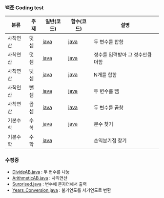 ### 백준 Coding test

| 분류     | 주제 | 일반(코드)                                      | 함수(코드)                                      | 설명                             |
| -------- | ---- | ----------------------------------------------- | ----------------------------------------------- | -------------------------------- |
| 사칙연산 | 덧셈 | [java](https://www.acmicpc.net/source/48316653) | [java](https://www.acmicpc.net/source/51271875) | 두 변수를 합함                   |
| 사칙연산 | 덧셈 | [java](https://www.acmicpc.net/source/51272715) | [java](https://www.acmicpc.net/source/51275901) | 정수를 입력받아 그 정수만큼 더함 |
| 사칙연산 | 덧셈 | [java](https://www.acmicpc.net/source/51308064) | [java](https://www.acmicpc.net/source/51308356) | N개를 합함                       |
| 사칙연산 | 뺄셈 | [java](https://www.acmicpc.net/source/51492918) | [java](https://www.acmicpc.net/source/51493014) | 두 변수를 뺌                     |
| 사칙연산 | 곱셈 | [java](https://www.acmicpc.net/source/51499004) | [java](https://www.acmicpc.net/source/51723927) | 두 변수를 곱함                   |
| 기본수학 | 수학 | [java](https://www.acmicpc.net/source/52351853) | [java](https://www.acmicpc.net/source/52352815) | 분수 찾기                        |
| 기본수학 | 수학 | [java](https://www.acmicpc.net/source/52393519) |                                                 | 손익분기점 찾기                  |

### 수정중

- [DivideAB.java](https://github.com/BoGyeong1/study_javas/blob/master/src/DivideAB.java) : 두 변수를 나눔
- [ArithmeticAB.java](./src/ArithmeticAB.java) : 사칙연산
- [Surprised.java](./src/Surprised.java) : 변수에 문자더해서 출력
- [Years_Conversion.java](./src/Years_Conversion.java) : 불기연도를 서기연도로 변환
